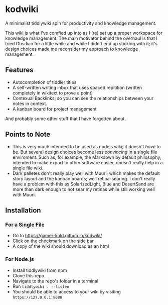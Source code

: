 # kodwiki
A minimalist tiddlywiki spin for productivity and knowledge management.

This wiki is what I've comfied up into as I (re) set up a proper workspace for knowledge management. The main motivator behind the overhaul is that I tried Obsdian for a little while and while I didn't end up sticking with it; it's design choices made me reconsider my approach to knowledge management.

## Features
* Autocompletion of tiddler titles
* A self-written writing inbox that uses spaced repitition (written completely in wikitext to prove a point)
* Contexual Backlinks; so you can see the relationships between your notes in context.
* A kanban board for project management

And probably some other stuff that I have forgotten about.

## Points to Note
* This is very much intended to be used as nodejs wiki; it doesn't _have_ to be. But several design choices become less _convincing_ in a single file enviroment. Such as, for example, the Markdown by default philosophy; intended to make export to other software easier, doesn't really help in a single file wiki.
* Dark palletes don't really play well with Muuri; which makes the default story layout and the kanban boards; well retina-searing. I don't really have a problem with this as SolarizedLight, Blue and DesertSand are more than dark enough to not sear my retinas while still working well with Muuri.

## Installation 

### For a Single File
* Go to https://gamer-kold.github.io/kodwiki/
* Click on the checkmark on the side bar
* A copy of the wiki should download as an html

### For Node.js
* Install tiddlywiki from npm
* Clone this repo
* Navigate to the repo's folder in a terminal
* Run `tiddlywiki . --listen`
* You should be able to access to your wiki by visiting `https://127.0.0.1:8080`
